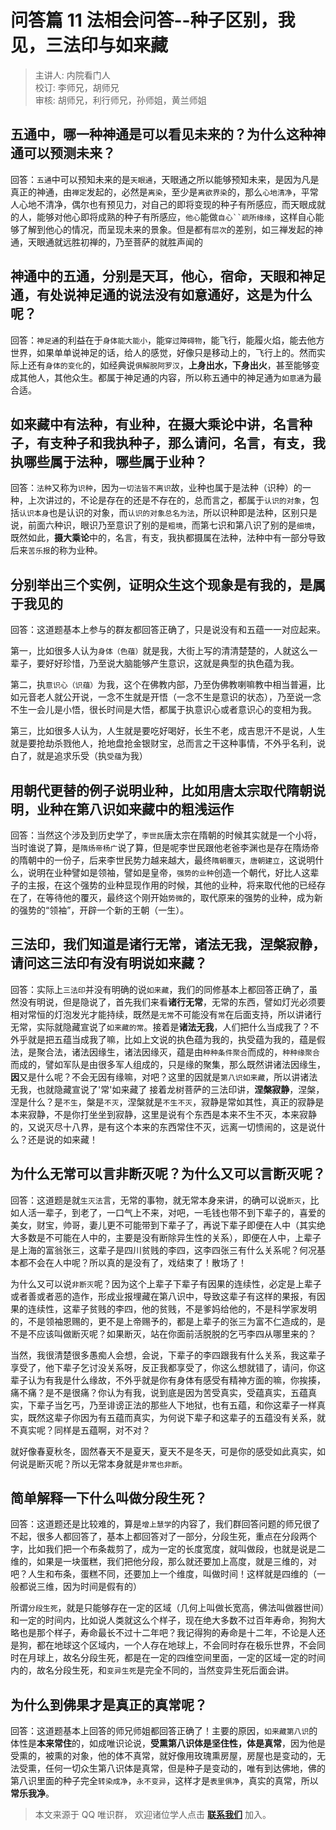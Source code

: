 # 问答篇 11 法相会问答--种子区别，我见，三法印与如来藏

> 主讲人: 内院看门人 <br />
> 校订: 李师兄，胡师兄 <br />
> 审核: 胡师兄，利行师兄，孙师姐，黄兰师姐 <br />

## 五通中，哪一种**神通**是可以看见未来的？为什么这种神通可以预测未来？

回答：`五通`中可以预知未来的是`天眼通`，天眼通之所以能够预知未来，是因为凡是真正的神通，由`禅定`发起的，必然是`离染`，至少是`离欲界染`的，那么`心地清净`，平常人心地不清净，偶尔也有预见力，对自己的即将变现的种子有所感应，而天眼成就的人，能够对他心即将成熟的种子有所感应，`他心`能做`自心``疏所缘缘`，这样自心能够了解到他心的情况，而呈现未来的景象。但是都有`层次`的差别，如三禅发起的神通，天眼通就远胜初禅的，乃至菩萨的就胜声闻的

## 神通中的五通，分别是天耳，他心，宿命，天眼和神足通，有处说**神足通**的说法没有**如意通**好，这是为什么呢？

回答：`神足通`的利益在于`身体能大能小`，能`穿过障碍物`，能飞行，能履火焰，能去他方世界，如果单单说神足的话，给人的感觉，好像只是移动上的，飞行上的。然而实际上还有`身体的变化`的，如经典说`俱解脱阿罗汉`，**上身出水，下身出火**，甚至能够变成其他人，其他众生。都属于神足通的内容，所以称五通中的神足通为`如意通`为最合适。

## 如来藏中有法种，有业种，在**摄大乘论**中讲，**名言种子**，**有支种子**和**我执种子**，那么请问，名言，有支，我执哪些属于法种，哪些属于业种？

回答：`法种`又称为`识种`，因为`一切法皆不离识`故，业种也属于是法种（识种）的一种，上次讲过的，不论是存在的还是不存在的，总而言之，都属于`认识的对象`，包括`认识本身`也是认识的对象，而`认识的对象总名为法`，所以识种即是法种，区别只是说，前面六种识，眼识乃至意识了别的是`粗境`，而第七识和第八识了别的是`细境`，既然如此，**摄大乘论**中的，名言，有支，我执都摄属在法种，法种中有一部分导致后来`苦乐报`的称为业种。

## 分别举出三个实例，证明众生这个现象是**有我**的，是属于**我见**的

回答：这道题基本上参与的群友都回答正确了，只是说没有和五蕴一一对应起来。

第一，比如很多人认为`身体（色蕴）`就是我，大街上写的清清楚楚的，人就这么一辈子，要好好珍惜，乃至说大脑能够产生意识，这就是典型的执色蕴为我。

第二，执`意识心（识蕴）`为我，这个在佛教内部，乃至伪佛教喇嘛教中相当普遍，比如元音老人就公开说，一念不生就是开悟（一念不生是意识的状态），乃至说一念不生一会儿是小悟，很长时间是大悟，都属于执意识心或者意识心的变相为我。

第三，比如很多人认为，人生就是要吃好喝好，长生不老，成吉思汗不是说，人生就是要抢劫杀戮他人，抢地盘抢金银财宝，总而言之干这种事情，不外乎名利，说白了，就是追求乐受（执`受蕴`为我）

## 用**朝代更替**的例子说明业种，比如用唐太宗取代隋朝说明，业种在第八识如来藏中的粗浅运作

回答：当然这个涉及到历史学了，`李世民`唐太宗在隋朝的时候其实就是一个小将，当时谁说了算，是`隋炀帝杨广`说了算，但是呢李世民跟他老爸李渊也是存在隋炀帝的隋朝中的一份子，后来李世民势力越来越大，最终`隋朝覆灭`，`唐朝建立`，这说明什么，说明在业种譬如是领袖，譬如是皇帝，`强势的业种`创造一个朝代，好比人这辈子的主报，在这个强势的业种显现作用的时候，其他的业种，将来取代他的已经存在了，在等待他的覆灭，最终这个刚开始`势微`的，取代原来的强势的业种，成为新的强势的“领袖”，开辟一个新的王朝（一生）。

## **三法印**，我们知道是诸行无常，诸法无我，涅槃寂静，请问这三法印有没有明说**如来藏**？

回答：实际上`三法印`并没有明确的说`如来藏`，我们的同修基本上都回答正确了，虽然没有明说，但是隐说了，首先我们来看**诸行无常**，无常的东西，譬如灯光必须要相对常恒的灯泡发光才能持续，既然是`无常`不可能没有`常`在后面支持，所以讲诸行无常，实际就隐藏宣说了`如来藏的常`。接着是**诸法无我**，人们把什么当成我了？不外乎就是把五蕴当成我了嘛，比如上文说的执色蕴为我的，执受蕴为我的，蕴是假法，是聚合法，诸法因缘生，诸法因缘灭，蕴是由`种种条件聚合`而成的，`种种缘聚合`而成的，譬如军队是由很多军人组成的，只是缘的聚集，那么既然讲诸法因缘生，**因**又是什么呢？不会无因有缘嘛，对吧？这里的因就是`第八识如来藏`，所以讲诸法无我，也就隐藏宣说了'常'如来藏了
接着龙树菩萨的三法印讲，**涅槃寂静**，涅槃，涅是什么？是`不生`，槃是`不灭`，涅槃就是`不生不灭`，寂静是常如其性，真正的寂静是本来寂静，不是你打坐坐到寂静，这里是说有个东西是本来不生不灭，本来寂静的，又说灭尽十八界，是有这个本来的东西常住不灭，远离一切愦闹的，这是说什么？还是说的如来藏！

## 为什么无常可以言**非断灭**呢？为什么又可以言**断灭**呢？

回答：这道题是就`生灭法`言，无常的事物，就无常本身来讲，的确可以说`断灭`，比如人活一辈子，到老了，一口气上不来，对吧，一毛钱也带不到下辈子的，喜爱的美女，财宝，帅哥，妻儿更不可能带到下辈子了，再说下辈子即便在人中（其实绝大多数是不可能在人中的，主要是没有断除异生性的关系），即便在人中，上辈子是上海的富翁张三，这辈子是四川贫贱的李四，这李四张三有什么关系呢？何况基本都不会在人中呢？所以真的是没有了，戏结束了！散场了！

为什么又可以说`非断灭`呢？因为这个上辈子下辈子有因果的连续性，必定是上辈子或者善或者恶的造作，形成业报埋藏在第八识中，导致这辈子有这样的果报，有因果的连续性，这辈子贫贱的李四，他的贫贱，不是爹妈给他的，不是科学家发明的，不是领袖恩赐的，更不是上帝赐予的，都是上辈子的张三为富不仁造成的，是不是不应该叫做断灭呢？如果断灭，站在你面前活脱脱的乞丐李四从哪里来的？

当然，我很清楚很多愚痴人会想，会说，下辈子的李四跟我有什么关系，我这辈子享受了，他下辈子乞讨没关系呀，反正我都享受了，你这么想就错了，请问，你这辈子认为有我是什么缘故，不外乎就是你有身体有感受有精神方面的嘛，你挨揍，痛不痛？是不是很痛？你认为有我，说到底是因为苦受真实，受蕴真实，五蕴真实，下辈子当乞丐，乃至诽谤正法的那些人下地狱，也有五蕴，和你这辈子一样真实，既然这辈子你因为有五蕴而真实，为何说下辈子和这辈子的五蕴没有关系，就不真实呢？同样是五蕴啊，对不对？

就好像春夏秋冬，固然春天不是夏天，夏天不是冬天，可是你的感受如此真实，如何说是断灭呢？所以无常本身就是`非常也非断`。

## 简单解释一下什么叫做**分段生死**？

回答：这道题还是比较难的，算是`增上慧学`的内容了，我们群回答问题的师兄很了不起，很多人都回答了，基本上都回答对了一部分，分段生死，重点在分段两个字，比如我们把一个布条裁剪了，成为一定的长度宽度，就叫做段，也就是说是二维的，如果是一块蛋糕，我们把他分段，那么就还要加上高度，就是三维的，对吧？人生和布条，蛋糕不同，还要加上一个维度，叫做时间！这样就是四维的（一般都说三维，因为时间是假有的）

所谓`分段生死`，就是只能够存在一定的区域（几何上叫做长宽高，佛法叫做器世间）和一定的时间内，比如说人类就这么个样子，现在绝大多数不过百年寿命，狗狗大略也是那个样子，寿命最长不过十二年吧？我记得狗的寿命是十二年，不论是人还是狗，都在地球这个区域内，一个人存在地球上，不会同时存在极乐世界，不会同时在月球上，故名分段生死，都是在一定的四维空间里面，一定的区域一定的时间内的，故名分段生死，和`变异生死`是完全不同的，当然变异生死后面会讲。

## 为什么到佛果才是真正的**真常**呢？

回答：这道题基本上回答的师兄师姐都回答正确了！主要的原因，`如来藏第八识`的体性是**本来常住**的，如成唯识论说，**受熏第八识体是坚住性，体是真常**，因为他是受熏的，被熏的对象，他的体不真常，就好像用玫瑰熏房屋，房屋也是变动的，无法受熏，任何一切众生第八识体是真常，但是种子是变动的，唯有到达佛地，佛的第八识里面的种子完全`转染成净`，`永不变异`，这样才是`表里俱净`，真实的真常，所以**常乐我净**。

> 本文来源于 QQ 唯识群， 欢迎诸位学人点击 **[联系我们](https://mp.weixin.qq.com/s/lZCfWjmLjgNR165Tx4_bCQ)** 加入。
